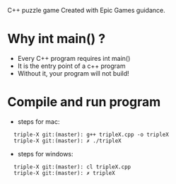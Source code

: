 C++ puzzle game
Created with Epic Games guidance.

# Why int main() ?

- Every C++ program requires int main()
- It is the entry point of a c++ program
- Without it, your program will not build!

# Compile and run program

- steps for mac:

```
  triple-X git:(master): g++ tripleX.cpp -o tripleX
  triple-X git:(master): ✗ ./tripleX
```

- steps for windows:

```
  triple-X git:(master): cl tripleX.cpp
  triple-X git:(master): ✗ tripleX
```
